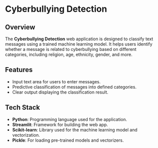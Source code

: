 # Cyberbullying Detection

## Overview
The **Cyberbullying Detection** web application is designed to classify text messages using a trained machine learning model. It helps users identify whether a message is related to cyberbullying based on different categories, including religion, age, ethnicity, gender, and more.

## Features
- Input text area for users to enter messages.
- Predictive classification of messages into defined categories.
- Clear output displaying the classification result.

## Tech Stack
- **Python**: Programming language used for the application.
- **Streamlit**: Framework for building the web app.
- **Scikit-learn**: Library used for the machine learning model and vectorization.
- **Pickle**: For loading pre-trained models and vectorizers.
